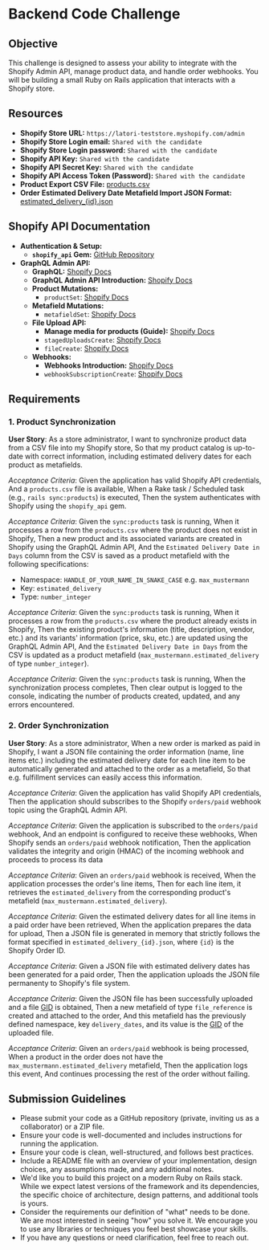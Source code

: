 # Backend Code Challenge

## Objective
This challenge is designed to assess your ability to integrate with the Shopify Admin API, manage product data, and handle order webhooks. You will be building a small Ruby on Rails application that interacts with a Shopify store.

## Resources
* **Shopify Store URL:** `https://latori-teststore.myshopify.com/admin`
* **Shopify Store Login email:** `Shared with the candidate`
* **Shopify Store Login password:** `Shared with the candidate`
* **Shopify API Key:** `Shared with the candidate`
* **Shopify API Secret Key:** `Shared with the candidate`
* **Shopify API Access Token (Password):** `Shared with the candidate`
* **Product Export CSV File:** [products.csv](data/import/products/products.csv)
* **Order Estimated Delivery Date Metafield Import JSON Format:** [estimated_delivery_{id}.json](data/export/orders/estimated_delivery_{id}.json)

## Shopify API Documentation

* **Authentication & Setup:**
  * **`shopify_api` Gem:** [GitHub Repository](https://github.com/Shopify/shopify-api-ruby)
* **GraphQL Admin API:**
  * **GraphQL:** [Shopify Docs](https://shopify.dev/docs/apps/build/graphql)
  * **GraphQL Admin API Introduction:** [Shopify Docs](https://shopify.dev/docs/api/admin-graphql)
  * **Product Mutations:**
    * `productSet`: [Shopify Docs](https://shopify.dev/docs/api/admin-graphql/latest/mutations/productSet)
  * **Metafield Mutations:**
    * `metafieldSet`: [Shopify Docs](https://shopify.dev/docs/api/admin-graphql/latest/mutations/metafieldsSet)
  * **File Upload API:**
    * **Manage media for products (Guide):** [Shopify Docs](https://shopify.dev/docs/apps/build/online-store/product-media)
    * `stagedUploadsCreate`: [Shopify Docs](https://shopify.dev/docs/api/admin-graphql/latest/mutations/stagedUploadsCreate)
    * `fileCreate`: [Shopify Docs](https://shopify.dev/docs/api/admin-graphql/latest/mutations/fileCreate)
  * **Webhooks:**
    * **Webhooks Introduction:** [Shopify Docs](https://shopify.dev/docs/apps/build/webhooks) 
    * `webhookSubscriptionCreate`: [Shopify Docs](https://shopify.dev/docs/api/admin-graphql/latest/mutations/webhookSubscriptionCreate)

## Requirements
### 1. Product Synchronization

**User Story**:
As a store administrator,
I want to synchronize product data from a CSV file into my Shopify store,
So that my product catalog is up-to-date with correct information, including estimated delivery dates for each product as metafields.

*Acceptance Criteria*:
Given the application has valid Shopify API credentials,
And a `products.csv` file is available,
When a Rake task / Scheduled task (e.g., `rails sync:products`) is executed,
Then the system authenticates with Shopify using the `shopify_api` gem.

*Acceptance Criteria*:
Given the `sync:products` task is running,
When it processes a row from the `products.csv` where the product does not exist in Shopify,
Then a new product and its associated variants are created in Shopify using the GraphQL Admin API,
And the `Estimated Delivery Date in Days` column from the CSV is saved as a product metafield with the following specifications:
* Namespace: `HANDLE_OF_YOUR_NAME_IN_SNAKE_CASE` e.g. `max_mustermann`
* Key: `estimated_delivery`
* Type: `number_integer`

*Acceptance Criteria*:
Given the `sync:products` task is running,
When it processes a row from the `products.csv` where the product already exists in Shopify,
Then the existing product's information (title, description, vendor, etc.) and its variants' information (price, sku, etc.) are updated using the GraphQL Admin API,
And the `Estimated Delivery Date in Days` from the CSV is updated as a product metafield (`max_mustermann.estimated_delivery` of type `number_integer`).

*Acceptance Criteria*:
Given the `sync:products` task is running,
When the synchronization process completes,
Then clear output is logged to the console, indicating the number of products created, updated, and any errors encountered.

### 2. Order Synchronization

**User Story**:
As a store administrator,
When a new order is marked as paid in Shopify,
I want a JSON file containing the order information (name, line items etc.) including the estimated delivery date for each line item to be automatically generated and attached to the order as a metafield,
So that e.g. fulfillment services can easily access this information.

*Acceptance Criteria*:
Given the application has valid Shopify API credentials,
Then the application should subscribes to the Shopify `orders/paid` webhook topic using the GraphQL Admin API.

*Acceptance Criteria*:
Given the application is subscribed to the `orders/paid` webhook,
And an endpoint is configured to receive these webhooks,
When Shopify sends an `orders/paid` webhook notification,
Then the application validates the integrity and origin (HMAC) of the incoming webhook and proceeds to process its data

*Acceptance Criteria*:
Given an `orders/paid` webhook is received,
When the application processes the order's line items,
Then for each line item, it retrieves the `estimated_delivery` from the corresponding product's metafield (`max_mustermann.estimated_delivery`).

*Acceptance Criteria*:
Given the estimated delivery dates for all line items in a paid order have been retrieved,
When the application prepares the data for upload,
Then a JSON file is generated in memory that strictly follows the format specified in `estimated_delivery_{id}.json`, where `{id}` is the Shopify Order ID.

*Acceptance Criteria*:
Given a JSON file with estimated delivery dates has been generated for a paid order,
Then the application uploads the JSON file permanenty to Shopify's file system.

*Acceptance Criteria*:
Given the JSON file has been successfully uploaded and a file [GID](https://shopify.dev/docs/api/usage/gids) is obtained,
Then a new metafield of type `file_reference` is created and attached to the order,
And this metafield has the previously defined namespace, key `delivery_dates`, and its value is the [GID](https://shopify.dev/docs/api/usage/gids) of the uploaded file.

*Acceptance Criteria*:
Given an `orders/paid` webhook is being processed,
When a product in the order does not have the `max_mustermann.estimated_delivery` metafield,
Then the application logs this event,
And continues processing the rest of the order without failing.

## Submission Guidelines

* Please submit your code as a GitHub repository (private, inviting us as a collaborator) or a ZIP file.
* Ensure your code is well-documented and includes instructions for running the application.
* Ensure your code is clean, well-structured, and follows best practices.
* Include a README file with an overview of your implementation, design choices, any assumptions made, and any additional notes.
* We'd like you to build this project on a modern Ruby on Rails stack. While we expect latest versions of the framework and its dependencies, the specific choice of architecture, design patterns, and additional tools is yours.
* Consider the requirements our definition of "what" needs to be done. We are most interested in seeing "how" you solve it. We encourage you to use any libraries or techniques you feel best showcase your skills.
* If you have any questions or need clarification, feel free to reach out.
